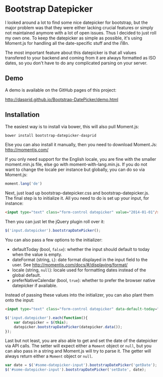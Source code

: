 # Bootstrap Datepicker

I looked around a lot to find some nice datepicker for bootstrap, but the major
problem was that they were either lacking crucial features or simply not
maintained anymore with a lot of open issues. Thus I decided to just roll my
own one. To keep the datepicker as simple as possible, it's using Moment.js
for handling all the date-specific stuff and the i18n.

The most important feature about this datepicker is that all values transfered
to your backend and coming from it are always formatted as ISO dates, so you
don't have to do any complicated parsing on your server.

## Demo

A demo is available on the GitHub pages of this project:

http://dasprid.github.io/Bootstrap-DatePicker/demo.html

## Installation

The easiest way is to install via bower, this will also pull Moment.js:

```sh
bower install bootstrap-datepicker-dasprid
```

Else you can also install it manually, then you need to download Moment.Js:
http://momentjs.com/

If you only need support for the English locale, you are fine with the smaller
moment.min.js file, else go with moment-with-lang.min.js. If you do not want to
change the locale per instance but globally, you can do so via Moment.js:

```js
moment.lang('de')
```

Next, just load up bootstrap-datepicker.css and bootstrap-datepicker.js. The
final step is to initialize it. All you need to do is set up your input, for
instance:

```html
<input type="text" class="form-control datepicker" value="2014-01-01"/>
```

Then you can just let the jQuery plugin roll over it:

```js
$('input.datepicker').bootstrapDatePicker();
```

You can also pass a few options to the initializer:

- defaultToday (bool, ```false```): whether the input should default to today
  when the value is empty.
- dateFormat (string, ```L```): date format displayed in the input field to the
  user. See http://momentjs.com/docs/#/displaying/format/
- locale (string, ```null```): locale used for formatting dates instead of the
  global default.
- preferNativeCalendar (bool, ```true```): whether to prefer the browser native
  datepicker if available.

Instead of passing these values into the initializer, you can also plant them
onto the input:

```html
<input type="text" class="form-control datepicker" data-default-today="true" data-date-format="YY/MM/DD"/>
```

```js
$('input.datepicker').each(function(){
    var datepicker = $(this);
    datepicker.bootstrapDatePicker(datepicker.data());
});
```

Last but not least, you are also able to get and set the date of the datepicker
via API calls. The setter will expect either a ```Moment``` object or
```null```, but you can also pass in a string and Moment.js will try to parse
it. The getter will always return either a ```Moment``` object or ```null```.

```js
var date = $('#some-datepicker-input').bootstrapDatePicker('getDate');
$('#some-datepicker-input').bootstrapDatePicker('setDate', date);
```

